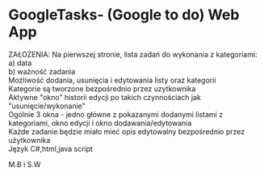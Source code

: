 # GoogleTasks- (Google to do) Web App
ZAŁOŻENIA:
Na pierwszej stronie, lista zadań do wykonania z kategoriami:  
a) data  
b) ważność zadania  
Możliwość dodania, usunięcia i edytowania listy oraz kategorii  
Kategorie są tworzone bezpośrednio przez uzytkownika   
Aktywne "okno" historii edycji po takich czynnościach jak "usunięcie/wykonanie"  
Ogólnie 3 okna - jedno główne z pokazanymi dodanymi listami z kategoriami, okno edycji i okno dodawania/edytowania  
Każde zadanie będzie miało mieć opis edytowalny bezpośrednio przez użytkownika     
Język C#,html,java script  
  
M.B i S.W   
